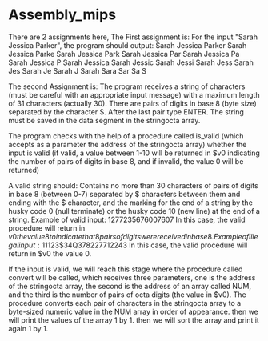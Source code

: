 # Assembly_mips
There are 2 assignments here, The First assignment is:
For the input "Sarah Jessica Parker", the program should output:
Sarah Jessica Parker 
Sarah Jessica Parke
Sarah Jessica Park
Sarah Jessica Par
Sarah Jessica Pa
Sarah Jessica P
Sarah Jessica 
Sarah Jessic
Sarah Jessi
Sarah Jess
Sarah Jes
Sarah Je
Sarah J
Sarah 
Sara
Sar
Sa
S

The second Assignment is:
The program receives a string of characters (must be careful with an appropriate input message) with a maximum length of 31 characters (actually 30).
There are pairs of digits in base 8 (byte size) separated by the character $. After the last pair type ENTER. 
The string must be saved in the data segment in the stringocta array.

The program checks with the help of a procedure called is_valid (which accepts as a parameter the address of the stringocta array) whether the input is valid
(if valid, a value between 1-10 will be returned in $v0 indicating the number of pairs of digits in base 8, and if invalid, the value 0 will be returned)

A valid string should:
Contains no more than 30 characters of pairs of digits in base 8 (between 0-7) separated by $ characters between them and ending with the $ character, 
and the marking for the end of a string by the husky code 0 (null terminate) or the husky code 10 (new line) at the end of a string.
Example of valid input: 12$77$23$56$76$00$76$07$
In this case, the valid procedure will return in $v0 the value 8 to indicate that 8 pairs of digits were received in base 8.
Example of illegal input: 111$23$$34$Q3$7$82$2$77$122$43
In this case, the valid procedure will return in $v0 the value 0.

If the input is valid, we will reach this stage where the procedure called convert will be called, which receives three parameters,
one is the address of the stringocta array, the second is the address of an array called NUM, and the third is the number of pairs of octa digits (the value in $v0). 
The procedure converts each pair of characters in the stringocta array to a byte-sized numeric value in the NUM array in order of appearance.
then we will print the values of the array 1 by 1.
then we will sort the array and print it again 1 by 1.






